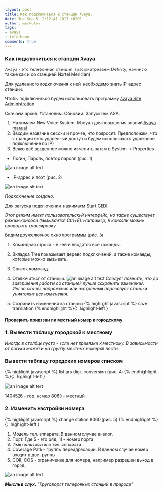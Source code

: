 ```yaml
---
layout: post
title: Как подключиться к станции Avaya.
date: Tue Sep 5 12:12:41 2017 +0200
author: merkulov
tags:
- avaya 
- telephony
comments: true
---
```

### Как подключиться к станции Avaya

Avaya - это телефонная станция. (рассматриваем Definity, начинаю также как и со станцией Nortel Meridian)

Для удаленного подключения к ней, необходимо знать IP-адрес станции. 

Чтобы подключиться будем использовать программу [Avaya Site Administration](https://yadi.sk/d/cAzxZm0r3McHxb)

Скачаем архив. Установим. Обновим. Запускаем ASA. 

1. Нажимаем New Voice System. Мануал для повышения знаний [Avaya manual](https://yadi.sk/i/xBx0kNpO3McHfE)
2. Вводим название сессии и прочее, что попросят. 
Предположим, что к станции есть удаленный доступ и будем использовать удаленное подключение по IP)
3. Всяко всё введенное можно изменить затем в System -> Properties
  - Логин, Пароль, повтор пароля (рис. 1)
  
  ![an image alt text](http://merkulovmx.github.io/images/5image1.jpg "рис. 1")
  
  - IP-адрес и порт (рис. 2)
  
  ![an image alt text](http://merkulovmx.github.io/images/5image2.jpg "рис. 2")
  
*Подключение создано.*

Для запуска подключения, нажимаем Start GEDI. 

*Этот режим имеет пользовательский интерфейс, но также существует режим консоли (вызывается Ctrl+E).*
*Например, в консоли можно проводить трассировку.*

Видим дружелюбное окно программы  (рис. 3)
1. Командная строка - в ней и вводятся все команды.
2. Вкладка Tree показывает дерево подключений, а также команды, которые можно вызывать.
3. Список комманд.
4. Отключиться от станции.
![an image alt text](http://merkulovmx.github.io/images/5image3.jpg "рис. 3")
*Следует помнить, что до завершения работы со станцией лучше сохранить изменения.*
*Иначе скачек напряжения или экстренный перезапуск станции уничтожит все изменения.*

1. Сохранить изменения на станции
{% highlight javascript %}
save translation
{% endhighlight %}{: .highlight-left }

#### Проверить привязан ли местный номер к городскому
### 1. Вывести таблицу городской к местному 
*Иногда в столбце пусто - если нет привязки к местному.*
*В зависимости от логики может и на группу местных номеров вести.* 
### Вывести таблицу городских номеров списком
{% highlight javascript %}
list ars digit-conversion (рис. 4)
{% endhighlight %}{: .highlight-left }

![an image alt text](http://merkulovmx.github.io/images/5image4.jpg "рис. 4")

1404526 - гор. номер
8060 - местный

### 2. Изменить настройки номера
{% highlight javascript %}
change station 8060 (рис. 5)
{% endhighlight %}{: .highlight-left }

1. Модель тел. аппарата. В данном случае аналог.
2. Порт. Где 5 - это ряд, 11 - номер порта
3. Имя пользователя тел. аппарата
4. Coverage Path - группы переадресации. В данном случае номер входит в две группы
5. COR, COS - ограничение для номера, например разрешен выход в город.

![an image alt text](http://merkulovmx.github.io/images/5image5.jpg "рис. 5")

*__Мысль в слух.__ "Круговорот телефонных станций в природе"* 
